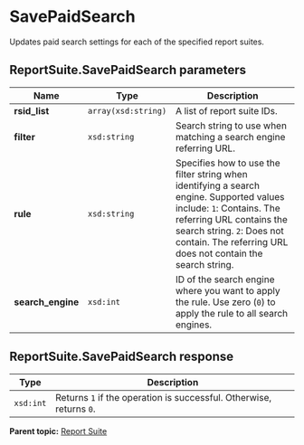# SavePaidSearch

Updates paid search settings for each of the specified report suites.

## ReportSuite.SavePaidSearch parameters

|Name|Type|Description|
|----|----|-----------|
|**rsid\_list** |`array(xsd:string)` |A list of report suite IDs.|
|**filter** |`xsd:string` |Search string to use when matching a search engine referring URL.|
|**rule** |`xsd:string` | Specifies how to use the filter string when identifying a search engine. Supported values include: `1`: Contains. The referring URL contains the search string. `2`: Does not contain. The referring URL does not contain the search string. |
|**search\_engine** |`xsd:int` | ID of the search engine where you want to apply the rule. Use zero \(`0`\) to apply the rule to all search engines. |

## ReportSuite.SavePaidSearch response

|Type|Description|
|----|-----------|
|`xsd:int` |Returns `1` if the operation is successful. Otherwise, returns `0`.|

**Parent topic:** [Report Suite](../../methods/report_suite/c_api_admin_methods_repsuite.md)


